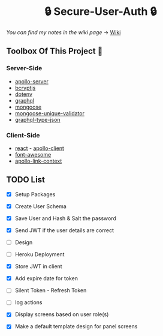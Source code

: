 <div align="center">
  
# 🔒 Secure-User-Auth 🔒 

</div>

_You can find my notes in the wiki page_ -> [Wiki](https://github.com/SafaElmali/Secure-User-Auth/wiki)

## Toolbox Of This Project 🧰 

### Server-Side
- [apollo-server](https://github.com/apollographql/apollo-server#readme)
- [bcryptjs](https://github.com/dcodeIO/bcrypt.js#readme)
- [dotenv](https://github.com/motdotla/dotenv#readme)
- [graphql](https://github.com/graphql/graphql-js)
- [mongoose](https://github.com/Automattic/mongoose)
- [mongoose-unique-validator](https://github.com/blakehaswell/mongoose-unique-validator#readme)
- [graphql-type-json](https://github.com/taion/graphql-type-json)

### Client-Side
- [react](https://tr.reactjs.org/)
- [apollo-client](https://www.npmjs.com/package/@apollo/client)
- [font-awesome](https://fontawesome.com/how-to-use/on-the-web/using-with/react)
- [apollo-link-context](https://www.npmjs.com/package/apollo-link-context)


## TODO List
- [x] Setup Packages
- [x] Create User Schema
- [x] Save User and Hash & Salt the password
- [x] Send JWT if the user details are correct
- [ ] Design
- [ ] Heroku Deployment
- [x] Store JWT in client
- [x] Add expire date for token
- [ ] Silent Token - Refresh Token
- [ ] log actions
- [x] Display screens based on user role(s)
- [x] Make a default template design for panel screens







